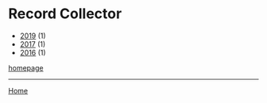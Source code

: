 # Record Collector

  * [2019](./record-collector-2019.md) (1)
  * [2017](./record-collector-2017.md) (1)
  * [2016](./record-collector-2016.md) (1)

[homepage](https://recordcollectormag.com/)

----

[Home](../index.md)
